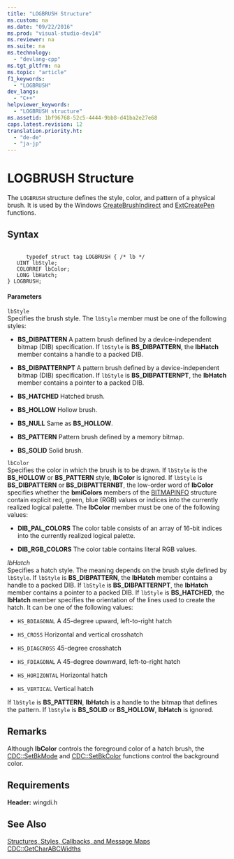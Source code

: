 ```yaml
---
title: "LOGBRUSH Structure"
ms.custom: na
ms.date: "09/22/2016"
ms.prod: "visual-studio-dev14"
ms.reviewer: na
ms.suite: na
ms.technology: 
  - "devlang-cpp"
ms.tgt_pltfrm: na
ms.topic: "article"
f1_keywords: 
  - "LOGBRUSH"
dev_langs: 
  - "C++"
helpviewer_keywords: 
  - "LOGBRUSH structure"
ms.assetid: 1bf96768-52c5-4444-9bb8-d41ba2e27e68
caps.latest.revision: 12
translation.priority.ht: 
  - "de-de"
  - "ja-jp"
---
```

# LOGBRUSH Structure
The `LOGBRUSH` structure defines the style, color, and pattern of a physical brush. It is used by the Windows [CreateBrushIndirect](http://msdn.microsoft.com/library/windows/desktop/dd183487) and [ExtCreatePen](http://msdn.microsoft.com/library/windows/desktop/dd162705) functions.  
  
## Syntax  
  
```  
  
      typedef struct tag LOGBRUSH { /* lb */  
   UINT lbStyle;  
   COLORREF lbColor;  
   LONG lbHatch;  
} LOGBRUSH;  
```  
  
#### Parameters  
 `lbStyle`  
 Specifies the brush style. The `lbStyle` member must be one of the following styles:  
  
-   **BS_DIBPATTERN** A pattern brush defined by a device-independent bitmap (DIB) specification. If `lbStyle` is **BS_DIBPATTERN**, the **lbHatch** member contains a handle to a packed DIB.  
  
-   **BS_DIBPATTERNPT** A pattern brush defined by a device-independent bitmap (DIB) specification. If `lbStyle` is **BS_DIBPATTERNPT**, the **lbHatch** member contains a pointer to a packed DIB.  
  
-   **BS_HATCHED** Hatched brush.  
  
-   **BS_HOLLOW** Hollow brush.  
  
-   **BS_NULL** Same as **BS_HOLLOW**.  
  
-   **BS_PATTERN** Pattern brush defined by a memory bitmap.  
  
-   **BS_SOLID** Solid brush.  
  
 `lbColor`  
 Specifies the color in which the brush is to be drawn. If `lbStyle` is the **BS_HOLLOW** or **BS_PATTERN** style, **lbColor** is ignored. If `lbStyle` is **BS_DIBPATTERN** or **BS_DIBPATTERNBT**, the low-order word of **lbColor** specifies whether the **bmiColors** members of the [BITMAPINFO](../vs140/bitmapinfo-structure.md) structure contain explicit red, green, blue (RGB) values or indices into the currently realized logical palette. The **lbColor** member must be one of the following values:  
  
-   **DIB_PAL_COLORS** The color table consists of an array of 16-bit indices into the currently realized logical palette.  
  
-   **DIB_RGB_COLORS** The color table contains literal RGB values.  
  
 *lbHatch*  
 Specifies a hatch style. The meaning depends on the brush style defined by `lbStyle`. If `lbStyle` is **BS_DIBPATTERN**, the **lbHatch** member contains a handle to a packed DIB. If `lbStyle` is **BS_DIBPATTERNPT**, the **lbHatch** member contains a pointer to a packed DIB. If `lbStyle` is **BS_HATCHED**, the **lbHatch** member specifies the orientation of the lines used to create the hatch. It can be one of the following values:  
  
-   `HS_BDIAGONAL` A 45-degree upward, left-to-right hatch  
  
-   `HS_CROSS` Horizontal and vertical crosshatch  
  
-   `HS_DIAGCROSS` 45-degree crosshatch  
  
-   `HS_FDIAGONAL` A 45-degree downward, left-to-right hatch  
  
-   `HS_HORIZONTAL` Horizontal hatch  
  
-   `HS_VERTICAL` Vertical hatch  
  
 If `lbStyle` is **BS_PATTERN**, **lbHatch** is a handle to the bitmap that defines the pattern. If `lbStyle` is **BS_SOLID** or **BS_HOLLOW**, **lbHatch** is ignored.  
  
## Remarks  
 Although **lbColor** controls the foreground color of a hatch brush, the [CDC::SetBkMode](../vs140/cdc--setbkmode.md) and [CDC::SetBkColor](../vs140/cdc--setbkcolor.md) functions control the background color.  
  
## Requirements  
 **Header:** wingdi.h  
  
## See Also  
 [Structures, Styles, Callbacks, and Message Maps](../vs140/structures--styles--callbacks--and-message-maps.md)   
 [CDC::GetCharABCWidths](../vs140/cdc--getcharabcwidths.md)